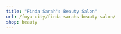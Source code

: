 ```yaml
---
title: "Finda Sarah's Beauty Salon"
url: /foya-city/finda-sarahs-beauty-salon/
shop: beauty
---
```

